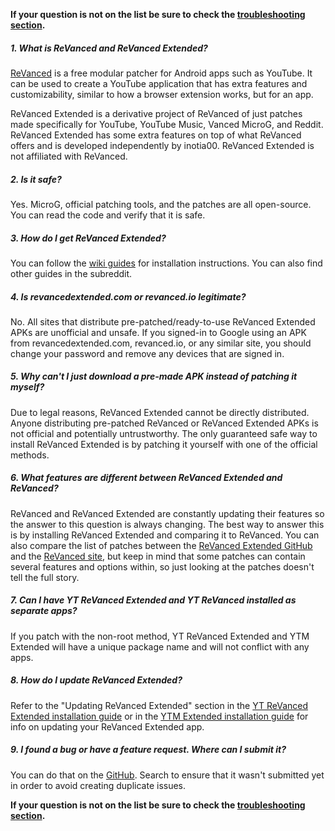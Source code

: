 **If your question is not on the list be sure to check the [troubleshooting section](https://www.reddit.com/r/revancedextended/wiki/troubleshooting/).**



##### **1. What is ReVanced and ReVanced Extended?**
[ReVanced](https://revanced.app/) is a free modular patcher for Android apps such as YouTube. It can be used to create a YouTube application that has extra features and customizability, similar to how a browser extension works, but for an app.

ReVanced Extended is a derivative project of ReVanced of just patches made specifically for YouTube, YouTube Music, Vanced MicroG, and Reddit. ReVanced Extended has some extra features on top of what ReVanced offers and is developed independently by inotia00. ReVanced Extended is not affiliated with ReVanced.



##### **2. Is it safe?**
Yes. MicroG, official patching tools, and the patches are all open-source. You can read the code and verify that it is safe.



##### **3. How do I get ReVanced Extended?**

You can follow the [wiki guides](https://www.reddit.com/r/revancedextended/wiki/guide/) for installation instructions. You can also find other guides in the subreddit.



##### **4. Is revancedextended.com or revanced.io legitimate?**

No. All sites that distribute pre-patched/ready-to-use ReVanced Extended APKs are unofficial and unsafe. If you signed-in to Google using an APK from revancedextended.com, revanced.io, or any similar site, you should change your password and remove any devices that are signed in.



##### **5. Why can't I just download a pre-made APK instead of patching it myself?**

Due to legal reasons, ReVanced Extended cannot be directly distributed. Anyone distributing pre-patched ReVanced or ReVanced Extended APKs is not official and potentially untrustworthy. The only guaranteed safe way to install ReVanced Extended is by patching it yourself with one of the official methods.



##### **6. What features are different between ReVanced Extended and ReVanced?**

ReVanced and ReVanced Extended are constantly updating their features so the answer to this question is always changing. The best way to answer this is by installing ReVanced Extended and comparing it to ReVanced. You can also compare the list of patches between the [ReVanced Extended GitHub](https://github.com/inotia00/revanced-patches/tree/revanced-extended#readme) and the [ReVanced site](https://revanced.app/patches?pkg=com.google.android.youtube), but keep in mind that some patches can contain several features and options within, so just looking at the patches doesn't tell the full story.



##### **7. Can I have YT ReVanced Extended and YT ReVanced installed as separate apps?**

If you patch with the non-root method, YT ReVanced Extended and YTM Extended will have a unique package name and will not conflict with any apps.



##### **8. How do I update ReVanced Extended?**

Refer to the "Updating ReVanced Extended" section in the [YT ReVanced Extended installation guide](https://www.reddit.com/r/revancedextended/wiki/yt-guide/#wiki_updating_revanced_extended) or in the [YTM Extended installation guide](https://www.reddit.com/r/revancedextended/wiki/ytm-guide/#wiki_updating_revanced_extended) for info on updating your ReVanced Extended app.



##### **9. I found a bug or have a feature request. Where can I submit it?**

You can do that on the [GitHub](https://github.com/inotia00/ReVanced_Extended). Search to ensure that it wasn't submitted yet in order to avoid creating duplicate issues.


**If your question is not on the list be sure to check the [troubleshooting section](https://www.reddit.com/r/revancedextended/wiki/troubleshooting/).**